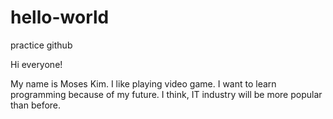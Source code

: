 # hello-world
practice github

Hi everyone!

My name is Moses Kim. I like playing video game. I want to learn programming because of my future. I think, IT industry will be more popular than before.

